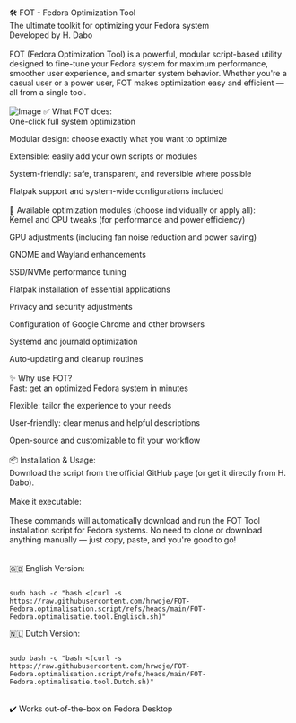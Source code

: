🛠️ FOT - Fedora Optimization Tool<br>
The ultimate toolkit for optimizing your Fedora system<br>
Developed by H. Dabo<br>
<br>
FOT (Fedora Optimization Tool) is a powerful, modular script-based utility designed to fine-tune your Fedora system for maximum performance, smoother user experience, and smarter system behavior. Whether you're a casual user or a power user, FOT makes optimization easy and efficient — all from a single tool.<br>
<br>
![Image](https://github.com/user-attachments/assets/c76137d5-43f5-4013-aaec-24e690b2d034)
✅ What FOT does:<br>
One-click full system optimization

Modular design: choose exactly what you want to optimize

Extensible: easily add your own scripts or modules

System-friendly: safe, transparent, and reversible where possible

Flatpak support and system-wide configurations included<br>
<br>
🔧 Available optimization modules (choose individually or apply all):<br>
Kernel and CPU tweaks (for performance and power efficiency)<br>

GPU adjustments (including fan noise reduction and power saving)

GNOME and Wayland enhancements

SSD/NVMe performance tuning

Flatpak installation of essential applications

Privacy and security adjustments

Configuration of Google Chrome and other browsers

Systemd and journald optimization

Auto-updating and cleanup routines<br>
<br>
✨ Why use FOT?<br>
Fast: get an optimized Fedora system in minutes

Flexible: tailor the experience to your needs

User-friendly: clear menus and helpful descriptions

Open-source and customizable to fit your workflow<br>
<br>
📦 Installation & Usage:<br>
Download the script from the official GitHub page (or get it directly from H. Dabo).<br>
<br>
Make it executable:<br>
<br>
These commands will automatically download and run the FOT Tool installation script for Fedora systems.
No need to clone or download anything manually — just copy, paste, and you're good to go!<br><br>
<br>
🇬🇧 English Version:
<pre><code id="command">
sudo bash -c "bash <(curl -s https://raw.githubusercontent.com/hrwoje/FOT-Fedora.optimalisation.script/refs/heads/main/FOT-Fedora.optimalisatie.tool.Englisch.sh)"
</code></pre>
🇳🇱 Dutch Version:
<pre><code id="command">
sudo bash -c "bash <(curl -s https://raw.githubusercontent.com/hrwoje/FOT-Fedora.optimalisation.script/refs/heads/main/FOT-Fedora.optimalisatie.tool.Dutch.sh)"
</code></pre>

<br>
✔️ Works out-of-the-box on Fedora Desktop<br>


